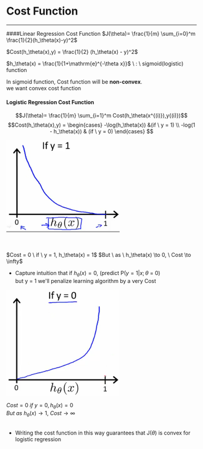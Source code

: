 # Cost Function

-------------

####Linear Regression Cost Function
$J(\theta)= \frac{1}{m} \sum_{i=0}^m \frac{1}{2}(h_\theta(x)-y)^2$

$Cost(h_\theta(x),y) = \frac{1}{2} (h_\theta(x) - y)^2$

$h_\theta(x) = \frac{1}{1+\mathrm{e}^{-\theta x}}$ \ : \ sigmoid(logistic) function

In sigmoid function, Cost function will be __non-convex__.  
we want convex cost function

#### Logistic Regression Cost Function
$$J(\theta)= \frac{1}{m} \sum_{i=1}^m Cost(h_\theta(x^{(i)}),y{(i)})$$
$$Cost(h_\theta(x),y) =
    \begin{cases}
        -\log(h_\theta(x)) &(if \  y = 1) \\
        -log(1 - h_\theta(x)) & (if \  y = 0)
    \end{cases}
$$

![](image/sigmoid_regression_y1.png)

<br/>
<br/>
$Cost = 0 \ if \ y = 1, h_\theta(x) = 1$  
$But \ as \ h_\theta(x) \to 0, \ Cost \to \infty$

- Capture intuition that if $h_\theta(x) = 0$, (predict P($y=1|x;\theta$ = 0)  
but y = 1 we'll penalize learning algorithm by a very Cost

![](image/sigmoid_regression_y0.png)

$Cost = 0 \ if \ y = 0, h_\theta(x) = 0$  
$But \ as \ h_\theta(x) \to 1, \ Cost \to \infty$  
<br/>

- Writing the cost function in this way guarantees that J($\theta$) is convex for logistic regression
